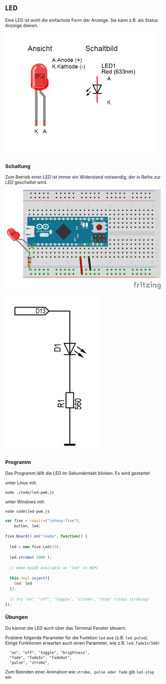 ## LED

Eine LED ist wohl die einfachste Form der Anzeige. Sie kann z.B. als Status Anzeige dienen. 

![LED](../../images/parts/led.png "LED")

### Schaltung

Zum Betrieb einer LED ist immer ein Widerstand notwendig, der in Reihe zur LED geschaltet wird.

![Verdrahtung](../../images/circ/01-LED_Steckplatine.png "Verdrahtung")

![Schaltplan](../../images/circ/led-schematic.png "Schaltplan")

### Programm

Das Programm läßt die LED im Sekundentakt blinken. Es wird gestartet

unter Linux mit: 

```
node ./code/led-pwm.js
```

unter Windows mit:

```
node code\led-pwm.js
```

```javascript
var five = require("johnny-five"),
    button, led;

five.Board().on("ready", function() {

  led = new five.Led(13);

  led.strobe( 1000 );

  // make myLED available as "led" in REPL

  this.repl.inject({
  	led: led
  });
	  
  // try "on", "off", "toggle", "strobe", "stop" (stops strobing)
});
```


### Übungen

Du kannst die LED auch über das Terminal Fenster steuern. 

Probiere folgende Parameter für die Funktion `led` aus (z.B. `led.pulse`). Einige Funktionen erwarten auch einen Parameter, wie z.B. `led.fadeIn(500)`

```
  "on", "off", "toggle", "brightness",
  "fade", "fadeIn", "fadeOut",
  "pulse", "strobe",
```

Zum Beenden einer Animation wie `strobe, pulse oder fade` gib `led.stop` ein


